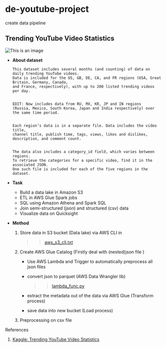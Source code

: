 # de-youtube-project

create data pipeline 

## Trending YouTube Video Statistics

![This is an image](https://cdn.marketingoops.com/wp-content/uploads/2018/10/youtube-logo.png.webp)

 *  **About dataset**

    
        This dataset includes several months (and counting) of data on daily trending YouTube videos. 
        Data is included for the US, GB, DE, CA, and FR regions (USA, Great Britain, Germany, Canada, 
        and France, respectively), with up to 200 listed trending videos per day.


        EDIT: Now includes data from RU, MX, KR, JP and IN regions 
        (Russia, Mexico, South Korea, Japan and India respectively) over the same time period.


        Each region’s data is in a separate file. Data includes the video title, 
        channel title, publish time, tags, views, likes and dislikes, 
        description, and comment count.


        The data also includes a category_id field, which varies between regions. 
        To retrieve the categories for a specific video, find it in the associated JSON. 
        One such file is included for each of the five regions in the dataset.


 * **Task**
    - Build a data lake in Amazon S3
    - ETL in AWS Glue Spark jobs
    - SQL using Amazon Athena and Spark SQL
    - Join semi-structured (json) and structured (csv) data
    - Visualize data on Quicksight

 * **Method**

      1. Store data in S3 bucket (Data lake) via AWS CLI in
         >> [aws_s3_cli.txt](https://github.com/10points/de-youtube-project/blob/main/aws_s3_cli.txt)

      2. Create AWS Glue Catalog (Firstly deal with (nested)json file )
         - Use AWS Lambda and Trigger to automatically preprocess all json files
         - convert json to parquet (AWS Data Wrangler lib)

            >> [lambda_func.py](https://github.com/10points/de-youtube-project/blob/main/lambda_func.py)
            
         - extract the metadata out of the data via AWS Glue (Transform process)
         - save data into new bucket (Load process)
      
      3. Preprocessing on csv file











References

1. [Kaggle: Trending YouTube Video Statistics](https://www.kaggle.com/datasets/datasnaek/youtube-new)
